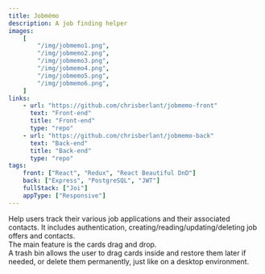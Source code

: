 ```yaml
---
title: Jobmémo
description: A job finding helper
images:
    [
        "/img/jobmemo1.png",
        "/img/jobmemo2.png",
        "/img/jobmemo3.png",
        "/img/jobmemo4.png",
        "/img/jobmemo5.png",
        "/img/jobmemo6.png",
    ]
links:
    - url: "https://github.com/chrisberlant/jobmemo-front"
      text: "Front-end"
      title: "Front-end"
      type: "repo"
    - url: "https://github.com/chrisberlant/jobmemo-back"
      text: "Back-end"
      title: "Back-end"
      type: "repo"
tags:
    front: ["React", "Redux", "React Beautiful DnD"]
    back: ["Express", "PostgreSQL", "JWT"]
    fullStack: ["Joi"]
    appType: ["Responsive"]
---
```


Help users track their various job applications and their associated contacts.
It includes authentication, creating/reading/updating/deleting job offers and contacts.  
The main feature is the cards drag and drop.  
A trash bin allows the user to drag cards inside and restore them later if needed, or delete them permanently, just like on a desktop environment.
